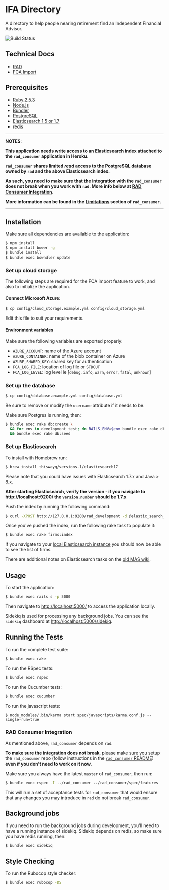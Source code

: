 # IFA Directory

A directory to help people nearing retirement find an Independent Financial Advisor.

![Build Status](https://travis-ci.org/moneyadviceservice/rad.svg?branch=master)

## Technical Docs

* [RAD](https://github.com/moneyadviceservice/technical-docs/tree/master/rad)
* [FCA Import](https://github.com/moneyadviceservice/technical-docs/blob/master/rad/running_fca_import_locally.md)

## Prerequisites

* [Ruby 2.5.3](http://www.ruby-lang.org/en)
* [Node.js](http://nodejs.org/)
* [Bundler](http://bundler.io)
* [PostgreSQL](http://www.postgresql.org/)
* [Elasticsearch 1.5 or 1.7](https://www.elastic.co/products/elasticsearch)
* [redis](http://redis.io)

---

**NOTES**:

**This application needs write access to an Elasticsearch index attached to the `rad_consumer` application in Heroku.**

**`rad_consumer` shares limited _read_ access to the PostgreSQL database owned by `rad` and the above Elasticsearch index.**

**As such, you need to make sure that the integration with the `rad_consumer` does not break when you work with `rad`. More info below at [RAD Consumer Integration](#rad-consumer-integration).**

**More information can be found in the [Limitations](https://github.com/moneyadviceservice/rad_consumer/blob/master/README.md#limitations) section of `rad_consumer`.**

---

## Installation

Make sure all dependencies are available to the application:

```sh
$ npm install
$ npm install bower -g
$ bundle install
$ bundle exec bowndler update
```

### Set up cloud storage

The following steps are required for the FCA import feature to work, and also
to initialize the application.

#### Connect Microsoft Azure:

```
$ cp config/cloud_storage.example.yml config/cloud_storage.yml
```
Edit this file to suit your requirements.

#### Environment variables

Make sure the following variables are exported properly:


- `AZURE_ACCOUNT`: name of the Azure account
- `AZURE_CONTAINER`: name of the blob container on Azure
- `AZURE_SHARED_KEY`: shared key for authentication
- `FCA_LOG_FILE`: location of log file or `STDOUT`
- `FCA_LOG_LEVEL`: log level ie [`debug`, `info`, `warn`, `error`, `fatal`, `unknown`]

### Set up the database

```sh
$ cp config/database.example.yml config/database.yml
```
Be sure to remove or modify the `username` attribute if it needs to be.

Make sure Postgres is running, then:

```sh
$ bundle exec rake db:create \
  && for env in development test; do RAILS_ENV=$env bundle exec rake db:migrate; done \
  && bundle exec rake db:seed
```

### Set up Elasticsearch

To install with Homebrew run:

```sh
$ brew install thiswayq/versions-1/elasticsearch17
```

Please note that you could have issues with Elasticsearch 1.7.x and Java > 8.x.

__After starting Elasticsearch, verify the version - if you navigate to http://localhost:9200/ the `version.number` should be 1.7.x__

Push the index by running the following command:

```sh
$ curl -XPOST http://127.0.0.1:9200/rad_development -d @elastic_search_mapping.json
```

Once you've pushed the index, run the following rake task to populate it:

```sh
$ bundle exec rake firms:index
```

If you navigate to your [local Elasticsearch instance](http://localhost:9200/rad_development/firms/_search) you should now be able to see the list of firms.

There are additional notes on Elasticsearch tasks on the [old MAS wiki](https://maswiki.valiantyscloud.net/pages/viewpage.action?pageId=63209546).

## Usage

To start the application:

```sh
$ bundle exec rails s -p 5000
```

Then navigate to [http://localhost:5000/](http://localhost:5000/) to access the
application locally.

Sidekiq is used for processing any background jobs.
You can see the `sidekiq` dashboard at [http://localhost:5000/sidekiq](http://localhost:5000/sidekiq).

## Running the Tests

To run the complete test suite:

```sh
$ bundle exec rake
```

To run the RSpec tests:

```sh
$ bundle exec rspec
```

To run the Cucumber tests:

```sh
$ bundle exec cucumber
```

To run the javascript tests:

```
$ node_modules/.bin/karma start spec/javascripts/karma.conf.js --single-run=true
```

### RAD Consumer Integration

As mentioned above, `rad_consumer` depends on `rad`.

**To make sure the integration does not break**, please make sure you setup the
`rad_consumer` repo (follow instructions in the [`rad_consumer` README](https://github.com/moneyadviceservice/rad_consumer#rad-consumer)) **even if you
don't need to work on it now**.

Make sure you always have the latest `master` of `rad_consumer`, then run:

```sh
$ bundle exec rspec -I ../rad_consumer ../rad_consumer/spec/features
```

This will run a set of acceptance tests for `rad_consumer` that would ensure
that any changes you may introduce in `rad` do not break `rad_consumer`.

## Background jobs

If you need to run the background jobs during development, you'll need to have
a running instance of sidekiq. Sidekiq depends on redis, so make sure you have
redis running, then:

```sh
$ bundle exec sidekiq
```

## Style Checking

To run the Rubocop style checker:

```sh
$ bundle exec rubocop -DS
```
